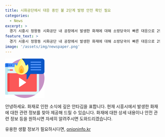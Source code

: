 ```yaml
---
title: 시화공단에서 대응 중인 불 2단계 발령 안전 확인 필요
categories:
  - News
excerpt: >
  경기 시흥시 정왕동 시화공단 내 공장에서 발생한 화재에 대해 소방당국이 빠른 대응으로 2단계 진화작업을 벌이고 있습니다. 인명피해는 확인되지 않았으며, 시흥시는 주변 주민에게 안전을 위해 재난안전문자를 발송하고 있습니다. 현재 화재 원인과 진화 상황에 대한 자세한 정보는 계속해서 발표될 예정입니다. #화재 #대응2단계 #공장화재
feature_text: >
  경기 시흥시 정왕동 시화공단 내 공장에서 발생한 화재에 대해 소방당국이 빠른 대응으로 2단계 진화작업을 벌이고 있습니다. 인명피해는 확인되지 않았으며, 시흥시는 주변 주민에게 안전을 위해 재난안전문자를 발송하고 있습니다. 현재 화재 원인과 진화 상황에 대한 자세한 정보는 계속해서 발표될 예정입니다. #화재 #대응2단계 #공장화재
image: '/assets/img/newspaper.png'
---
```


<p><img src="/assets/img/news.png" alt="rentncar 속보" /></p>

<p>안녕하세요. 화재로 인한 소식에 깊은 안타김을 표합니다. 현재 시흥시에서 발생한 화재에 대한 관련 정보를 찾아 제공해 드릴 수 있습니다. 화재에 대한 상세 내용이나 안전 관련 정보 등을 원하시면 자세히 알려주시면 도와드리겠습니다.</p>
유용한 생활 정보가 필요하시다면, <a href="https://onioninfo.kr" rel="dofollow">onioninfo.kr</a>


